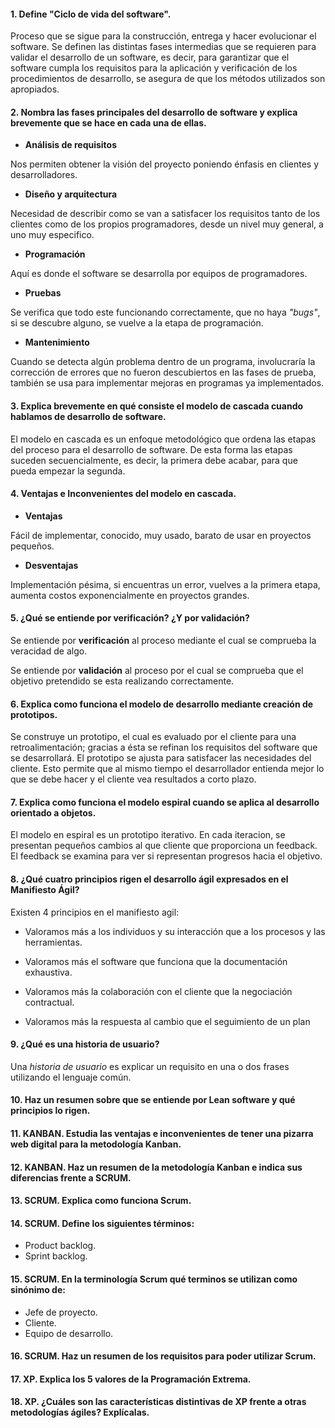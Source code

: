 #### 1.  Define "Ciclo de vida del software". 

Proceso que se sigue para la construcción, entrega y hacer evolucionar el software. Se definen las distintas fases intermedias que se requieren para validar el desarrollo de un software, es decir, para garantizar que el software cumpla los requisitos para la aplicación y verificación de los procedimientos de desarrollo, se asegura de que los métodos utilizados son apropiados.


#### 2. Nombra las fases principales del desarrollo de software y explica brevemente que se hace en cada una de ellas.

- **Análisis de requisitos**

Nos permiten obtener la visión del proyecto poniendo énfasis en clientes y desarrolladores.

- **Diseño y arquitectura**

Necesidad de describir como se van a satisfacer los requisitos tanto de los clientes como de los propios programadores, desde un nivel muy general, a uno muy especifico.

- **Programación**

Aquí es donde el software se desarrolla por equipos de programadores.

- **Pruebas**

Se verifica que todo este funcionando correctamente, que no haya *"bugs"*, si se descubre alguno, se vuelve a la etapa de programación.

- **Mantenimiento**

Cuando se detecta algún problema dentro de un programa, involucraría la corrección de errores que no fueron descubiertos en las fases de prueba, también se usa para implementar mejoras en programas ya implementados.

#### 3. Explica brevemente en qué consiste el modelo de cascada  cuando hablamos de desarrollo de software.

El modelo en cascada es un enfoque metodológico que ordena las etapas del proceso para el desarrollo de software. De esta forma las etapas suceden secuencialmente, es decir, la primera debe acabar, para que pueda empezar la segunda.

#### 4. Ventajas e Inconvenientes del modelo en cascada.
- **Ventajas**

Fácil de implementar, conocido, muy usado, barato de usar en proyectos pequeños.

- **Desventajas**

Implementación pésima, si encuentras un error, vuelves a la primera etapa, aumenta costos exponencialmente en proyectos grandes.

#### 5. ¿Qué se entiende por verificación? ¿Y por validación?

Se entiende por **verificación** al proceso mediante el cual se comprueba la veracidad de algo.

Se entiende por **validación** al proceso por el cual se comprueba que el objetivo pretendido se esta realizando correctamente.

#### 6. Explica como funciona el modelo de desarrollo mediante creación de prototipos.

Se construye un prototipo, el cual es evaluado por el cliente para una retroalimentación; gracias a ésta se refinan los requisitos del software que se desarrollará. El prototipo se ajusta para satisfacer las necesidades del cliente. Esto permite que al mismo tiempo el desarrollador entienda mejor lo que se debe hacer y el cliente vea resultados a corto plazo.


#### 7. Explica como funciona el modelo espiral cuando se aplica al desarrollo orientado a objetos.

El modelo en espiral es un prototipo iterativo. En cada iteracion, se presentan pequeños cambios al que cliente que proporciona un feedback. El feedback se examina para ver si representan progresos hacia el objetivo. 

#### 8. ¿Qué cuatro principios rigen el desarrollo ágil expresados en el Manifiesto Ágil?

Existen 4 principios en el manifiesto agil:

* Valoramos más a los individuos y su interacción que a los procesos y las herramientas. 

* Valoramos más el software que funciona que la documentación exhaustiva.

* Valoramos más la colaboración con el cliente que la negociación contractual.

* Valoramos más la respuesta al cambio que el seguimiento de un plan

#### 9. ¿Qué es una historia de usuario?
Una *historia de usuario* es explicar un requisito en una o dos frases utilizando el lenguaje común.

#### 10. Haz un resumen sobre que se entiende por Lean software y qué principios lo rigen.

#### 11. KANBAN. Estudia las ventajas e inconvenientes de tener una pizarra web digital para la metodología Kanban.

#### 12. KANBAN. Haz un resumen de la metodología Kanban e indica sus diferencias frente a SCRUM.

#### 13. SCRUM. Explica como funciona Scrum.

#### 14. SCRUM. Define los siguientes términos:

* Product backlog.
* Sprint backlog.

#### 15. SCRUM. En la terminología Scrum qué terminos se utilizan como sinónimo de:

* Jefe de proyecto.
* Cliente.
* Equipo de desarrollo.

#### 16. SCRUM. Haz un resumen de los requisitos para poder utilizar Scrum.

#### 17. XP. Explica los 5 valores de la Programación Extrema.

#### 18. XP. ¿Cuáles son las características distintivas de XP frente a otras metodologías ágiles? Explícalas.


